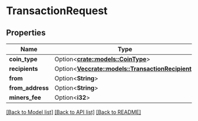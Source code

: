 # TransactionRequest

## Properties

Name | Type | Description | Notes
------------ | ------------- | ------------- | -------------
**coin_type** | Option<[**crate::models::CoinType**](CoinType.md)> |  | [optional]
**recipients** | Option<[**Vec<crate::models::TransactionRecipient>**](TransactionRecipient.md)> |  | [optional]
**from** | Option<**String**> |  | [optional]
**from_address** | Option<**String**> |  | [optional]
**miners_fee** | Option<**i32**> |  | [optional]

[[Back to Model list]](../README.md#documentation-for-models) [[Back to API list]](../README.md#documentation-for-api-endpoints) [[Back to README]](../README.md)


